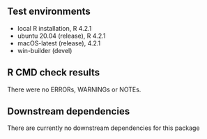 ## 

## Test environments

-   local R installation, R 4.2.1
-   ubuntu 20.04 (release), R 4.2.1
-   macOS-latest (release), 4.2.1
-   win-builder (devel)

## R CMD check results

There were no ERRORs, WARNINGs or NOTEs.

## Downstream dependencies

There are currently no downstream dependencies for this package
